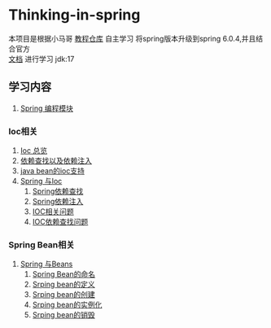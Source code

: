 # Thinking-in-spring
本项目是根据小马哥
[教程仓库](https://gitee.com/geektime-geekbang/geekbang-lessons)
自主学习 将spring版本升级到spring 6.0.4,并且结合官方   
[文档](https://docs.spring.io/spring-framework/docs/current/reference/html/) 进行学习
jdk:17  
## 学习内容

1. [Spring 编程模块](/learn-spring-dependency/SpringProgramingModel.md)  
### **Ioc相关**
1. [Ioc 总览](/learn-ioc/doc/iocOverview.md)
2. [依赖查找以及依赖注入](/learn-ioc/doc/di_lookup.md)
3. [java bean的ioc支持](/learn-ioc/doc/iocJavaBean.md)
4. [Spring 与Ioc](/learn-ioc/doc/SpringWithIoC.md)
   1. [Spring依赖查找](/learn-ioc/doc/springioc/SpringDL.md)
   2. [Spring依赖注入](/learn-ioc/doc/springioc/SpringDI.md)
   3. [IOC相关问题](/learn-ioc/doc/springioc/SpringIOCQuestions.md)
   4. [IOC依赖查找问题](/learn-ioc/doc/springioc/SpringDLQuestions.md)

### **Spring Bean相关**
1. [Spring 与Beans](/learn-spring-beans/doc/SpringBeans.md)
   1. [Spring Bean的命名](/learn-spring-beans/doc/bean_lifecyle/SpringBeanNaming.md)
   2. [Srping bean的定义](/learn-spring-beans/doc/bean_lifecyle/SpringBeansDefinition.md)
   3. [Srping bean的创建](/learn-spring-beans/doc/bean_lifecyle/SpringBeansCreateAndRegister.md)
   4. [Srping bean的实例化](/learn-spring-beans/doc/bean_lifecyle/SpringBeansInstantiation.md)
   5. [Srping bean的销毁](/learn-spring-beans/doc/bean_lifecyle/SpringBeansDestory.md)
